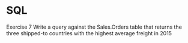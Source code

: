 # SQL
Exercise 7 Write a query against the Sales.Orders table that returns the three shipped-to countries with the highest average freight in 2015
